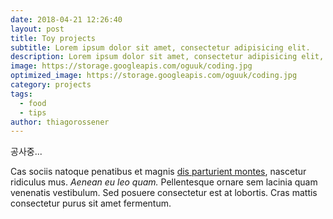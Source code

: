 ```yaml
---
date: 2018-04-21 12:26:40
layout: post
title: Toy projects
subtitle: Lorem ipsum dolor sit amet, consectetur adipisicing elit.
description: Lorem ipsum dolor sit amet, consectetur adipisicing elit, sed do eiusmod tempor incididunt ut labore et dolore magna aliqua.
image: https://storage.googleapis.com/oguuk/coding.jpg
optimized_image: https://storage.googleapis.com/oguuk/coding.jpg
category: projects
tags:
  - food
  - tips
author: thiagorossener
---
```


공사중... 

Cas sociis natoque penatibus et magnis <a href="#">dis parturient montes</a>, nascetur ridiculus mus. *Aenean eu leo quam.* Pellentesque ornare sem lacinia quam venenatis vestibulum. Sed posuere consectetur est at lobortis. Cras mattis consectetur purus sit amet fermentum.









